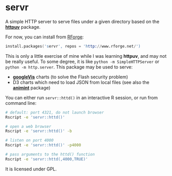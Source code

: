 # servr

A simple HTTP server to serve files under a given directory based on the
[**httpuv**](http://cran.r-project.org/package=httpuv) package.

For now, you can install from [RForge](http://www.rforge.net/servr/):

```s
install.packages('servr', repos = 'http://www.rforge.net/')
```

This is only a little exercise of mine while I was learning **httpuv**, and
may not be really useful. To some degree, it is like `python -m
SimpleHTTPServer` or `python -m http.server`. This package may be used to
serve:

- [**googleVis**]() charts (to solve the Flash security problem)
- D3 charts which need to load JSON from local files (see also the
  [**animint**](https://github.com/tdhock/animint) package)

You can either run `servr::httd()` in an interactive R session, or run from
command line:

```bash
# default: port 4321, do not launch browser
Rscript -e 'servr::httd()'

# open a web browser
Rscript -e 'servr::httd()' -b

# listen on port 4000
Rscript -e 'servr::httd()' -p4000

# pass arguments to the httd() function
Rscript -e 'servr::httd(,4000,TRUE)'
```

It is licensed under GPL.
